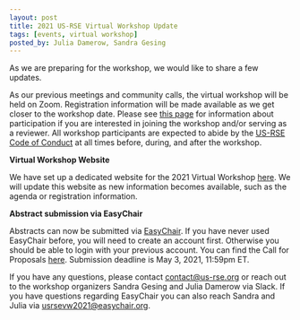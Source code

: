 ```yaml
---
layout: post
title: 2021 US-RSE Virtual Workshop Update
tags: [events, virtual workshop]
posted_by: Julia Damerow, Sandra Gesing
---
```


As we are preparing for the workshop, we would like to share a few updates.

As our previous meetings and community calls, the virtual workshop will be held on Zoom. Registration information will be made available as we get closer to the workshop date. Please see [this page](https://us-rse.org/virtual-workshop-2021/participate/) for information about participation if you are interested in joining the workshop and/or serving as a reviewer. All workshop participants are expected to abide by the [US-RSE Code of Conduct](https://us-rse.org/code-of-conduct/) at all times before, during, and after the workshop.

**Virtual Workshop Website**

We have set up a dedicated website for the 2021 Virtual Workshop [here](https://us-rse.org/virtual-workshop-2021/). We will update this website as new information becomes available, such as the agenda or registration information.

**Abstract submission via EasyChair**

Abstracts can now be submitted via [EasyChair](https://easychair.org/my/conference?conf=usrsevw2021). If you have never used EasyChair before, you will need to create an account first. Otherwise you should be able to login with your previous account. You can find the Call for Proposals [here](https://us-rse.org/virtual-workshop-2021/participate/). Submission deadline is May 3, 2021, 11:59pm ET.

If you have any questions, please contact [contact@us-rse.org](mailto:contact@us-rse.org) or reach out to the workshop organizers Sandra Gesing and Julia Damerow via Slack. If you have questions regarding EasyChair you can also reach Sandra and Julia via [usrsevw2021@easychair.org](usrsevw2021@easychair.org).
